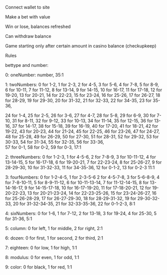 Connect wallet to site

Make a bet with value

Win or lose, balances refreshed

Can withdraw balance

Game starting only after certain amount in casino balance (checkupkeep)


Rules

bettype and number:

0: oneNumber: number,  35:1

1: twoNumbers: 0 for 1-2, 1 for 2-3, 2 for 4-5, 3 for 5-6, 4 for 7-8, 5 for 8-9, 6 for 10-11, 7 for 11-12, 8 for 13-14, 
9 for 14-15, 10 for 16-17, 11 for 17-18, 12 for 19-20, 13 for 20-21, 14 for 22-23, 15 for 23-24, 16 for 25-26, 17 for 26-27, 18 for 28-29, 19 for 29-30, 20 for 31-32, 21 for 32-33, 22 for 34-35, 23 for 35-36,         

24 for 1-4, 25 for 2-5, 26 for 3-6, 27 for 4-7, 28 for 5-8, 29 for 6-9, 30 for 7-10, 31 for 8-11, 32 for 9-12, 33 for 10-13, 34 for 11-14, 35 for 12-15, 36 for 13-16, 37 for 14-17, 38 for 15-18, 39 for 16-19, 40 for 17-20, 41 for 18-21, 42 for 19-22, 43 for 20-23, 44 for 21-24, 45 for 22-25, 46 for 23-26, 47 for 24-27, 48 for 25-28, 49 for 26-29, 50 for 27-30, 51 for 28-31, 52 for 29-32, 53 for 30-33, 54 for 31-34, 55 for 32-35, 56 for 33-36,  
57 for 0-1, 58 for 0-2, 59 for 0-3,                                                                17:1


2: threeNumbers: 0 for 1-2-3, 1 for 4-5-6, 2 for 7-8-9, 3 for 10-11-12, 
4 for 13-14-15, 5 for 16-17-18, 6 for 19-20-21, 7 for 22-23-24, 
8 for 25-26-27, 9 for 28-29-30, 10 for 31-32-33, 11 for 34-35-36, 12 for 0-1-2, 13 for 0-2-3            11:1

3: fourNumbers: 0 for 1-2-4-5, 1 for 2-3-5-6 2 for 4-5-7-8, 
3 for 5-6-8-9, 4 for 7-8-10-11, 5 for 8-9-11-12, 
6 for 10-11-13-14, 7 for 11-12-14-15, 8 for 13-14-16-17, 
9 for 14-15-17-18, 10 for 16-17-19-20, 11 for 17-18-20-21,
12 for 19-20-22-23, 13 for 20-21-23-24, 14 for 22-23-25-26, 15 for 23-24-26-27, 16 for 25-26-28-29, 17 for 26-27-29-30, 18 for 28-29-31-32, 19 for 29-30-32-33, 20 for 31-32-34-35, 21 for 32-33-35-36, 22 for 0-1-2-3,             8:1

4: sixNumbers: 0 for 1-6, 1 for 7-12, 2 for 13-18, 3 for 19-24, 4 for 25-30, 5 for 31-36,        5:1


5: column: 0 for left, 1 for middle, 2 for right,     2:1 

6: dozen: 0 for first, 1 for second, 2 for third,     2:1

7: eighteen: 0 for low, 1 for high,     1:1
 
8: modulus: 0 for even, 1 for odd,      1:1

9: color: 0 for black, 1 for red,       1:1


